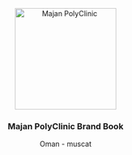 <p align="center">
  <p align="center">
    <a href="https://majanpolyclinic.com">
    <img src="https://github.com/majanpolyclinic/.github/assets/6504337/bbf515c2-fac3-40a2-b385-092a2ecf6743" height="200" alt="Majan PolyClinic" />
    </a> 
 </p>
  <h3 align="center">
    Majan PolyClinic Brand Book
  </h3>
  <p align="center">
   Oman - muscat
  </p>
</p>
